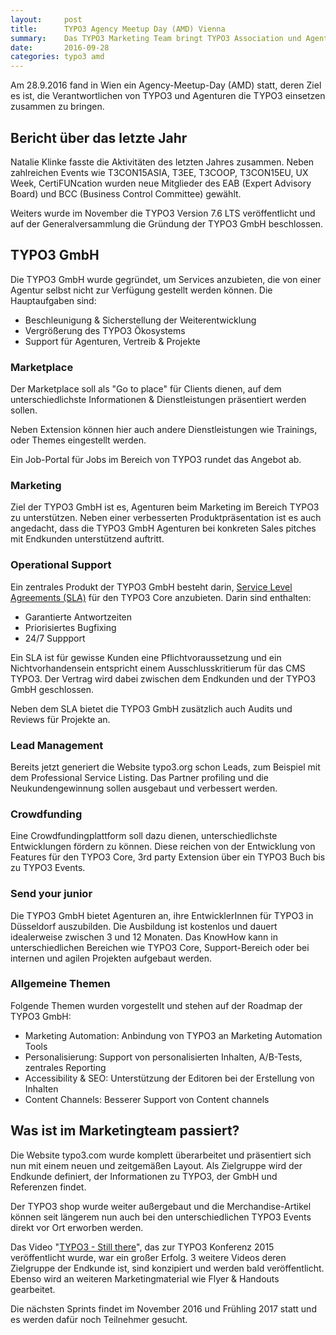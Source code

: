```yaml
---
layout:     post
title:      TYPO3 Agency Meetup Day (AMD) Vienna 
summary:    Das TYPO3 Marketing Team bringt TYPO3 Association und Agenturen zusammen
date:       2016-09-28
categories: typo3 amd
---
```


Am 28.9.2016 fand in Wien ein Agency-Meetup-Day (AMD) statt, deren Ziel es ist, die Verantwortlichen von TYPO3 und Agenturen die TYPO3 einsetzen zusammen zu bringen.

## Bericht über das letzte Jahr

Natalie Klinke fasste die Aktivitäten des letzten Jahres zusammen. Neben zahlreichen Events wie T3CON15ASIA, T3EE, T3COOP, T3CON15EU, UX Week, CertiFUNcation wurden neue Mitglieder des EAB (Expert Advisory Board) und BCC (Business Control Committee) gewählt.

Weiters wurde im November die TYPO3 Version 7.6 LTS veröffentlicht und auf der Generalversammlung die Gründung der TYPO3 GmbH beschlossen.

## TYPO3 GmbH

Die TYPO3 GmbH wurde gegründet, um Services anzubieten, die von einer Agentur selbst nicht zur Verfügung gestellt werden können. Die Hauptaufgaben sind:

- Beschleunigung & Sicherstellung der Weiterentwicklung
- Vergrößerung des TYPO3 Ökosystems
- Support für Agenturen, Vertreib & Projekte

### Marketplace

Der Marketplace soll als "Go to place" für Clients dienen, auf dem unterschiedlichste Informationen & Dienstleistungen präsentiert werden sollen. 

Neben Extension können hier auch andere Dienstleistungen wie Trainings, oder Themes eingestellt werden. 

Ein Job-Portal für Jobs im Bereich von TYPO3 rundet das Angebot ab.

### Marketing

Ziel der TYPO3 GmbH ist es, Agenturen beim Marketing im Bereich TYPO3 zu unterstützen. Neben einer verbesserten Produktpräsentation ist es auch angedacht, dass die TYPO3 GmbH Agenturen bei konkreten Sales pitches mit Endkunden unterstützend auftritt.

### Operational Support

Ein zentrales Produkt der TYPO3 GmbH besteht darin, [Service Level Agreements (SLA)](https://typo3.com/our-services/service-level-agreements/) für den TYPO3 Core anzubieten. Darin sind enthalten:

- Garantierte Antwortzeiten
- Priorisiertes Bugfixing 
- 24/7 Suppport

Ein SLA ist für gewisse Kunden eine Pflichtvoraussetzung und ein Nichtvorhandensein entspricht einem Ausschlusskritierum für das CMS TYPO3. Der Vertrag wird dabei zwischen dem Endkunden und der TYPO3 GmbH geschlossen.  

Neben dem SLA bietet die TYPO3 GmbH zusätzlich auch Audits und Reviews für Projekte an.

### Lead Management

Bereits jetzt generiert die Website typo3.org schon Leads, zum Beispiel mit dem Professional Service Listing. Das Partner profiling und die Neukundengewinnung sollen ausgebaut und verbessert werden.

### Crowdfunding

Eine Crowdfundingplattform soll dazu dienen, unterschiedlichste Entwicklungen fördern zu können. Diese reichen von der Entwicklung von Features für den TYPO3 Core, 3rd party Extension über ein TYPO3 Buch bis zu TYPO3 Events.

### Send your junior

Die TYPO3 GmbH bietet Agenturen an, ihre EntwicklerInnen für TYPO3 in Düsseldorf auszubilden. Die Ausbildung ist kostenlos und dauert idealerweise zwischen 3 und 12 Monaten. Das KnowHow kann in unterschiedlichen Bereichen wie TYPO3 Core, Support-Bereich oder bei internen und agilen Projekten aufgebaut werden.

### Allgemeine Themen

Folgende Themen wurden vorgestellt und stehen auf der Roadmap der TYPO3 GmbH:

- Marketing Automation: Anbindung von TYPO3 an Marketing Automation Tools
- Personalisierung: Support von personalisierten Inhalten, A/B-Tests, zentrales Reporting
- Accessibility & SEO: Unterstützung der Editoren bei der Erstellung von Inhalten
- Content Channels: Besserer Support von Content channels


## Was ist im Marketingteam passiert?

Die Website typo3.com wurde komplett überarbeitet und präsentiert sich nun mit einem neuen und zeitgemäßen Layout. Als Zielgruppe wird der Endkunde definiert, der Informationen zu TYPO3, der GmbH und Referenzen findet.

Der TYPO3 shop wurde weiter außergebaut und die Merchandise-Artikel können seit längerem nun auch bei den unterschiedlichen TYPO3 Events direkt vor Ort erworben werden.

Das Video "[TYPO3 - Still there](https://www.youtube.com/watch?v=yiJjpKzCVE4)", das zur TYPO3 Konferenz 2015 veröffentlicht wurde, war ein großer Erfolg. 3 weitere Videos deren Zielgruppe der Endkunde ist, sind konzipiert und werden bald veröffentlicht. Ebenso wird an weiteren Marketingmaterial wie Flyer & Handouts gearbeitet.

Die nächsten Sprints findet im November 2016 und Frühling 2017 statt und es werden dafür noch Teilnehmer gesucht.
 


